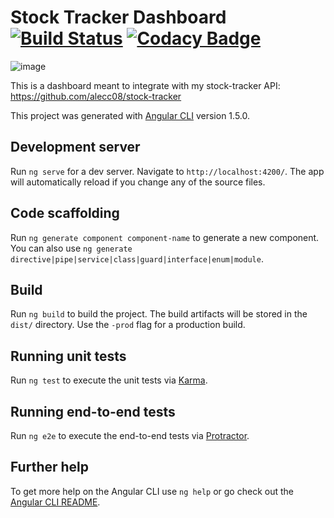# Stock Tracker Dashboard [![Build Status](https://travis-ci.org/alecc08/stock-tracker-dashboard.svg?branch=master)](https://travis-ci.org/alecc08/stock-tracker-dashboard) [![Codacy Badge](https://api.codacy.com/project/badge/Grade/a250102ac1b6430f9adee80730411b39)](https://www.codacy.com/app/alecc/stock-tracker-dashboard?utm_source=github.com&amp;utm_medium=referral&amp;utm_content=alecc08/stock-tracker-dashboard&amp;utm_campaign=Badge_Grade)

![image](https://user-images.githubusercontent.com/14881741/32419519-238c5844-c249-11e7-9551-6bef894ef0c8.png)

This is a dashboard meant to integrate with my stock-tracker API: https://github.com/alecc08/stock-tracker

This project was generated with [Angular CLI](https://github.com/angular/angular-cli) version 1.5.0.

## Development server

Run `ng serve` for a dev server. Navigate to `http://localhost:4200/`. The app will automatically reload if you change any of the source files.

## Code scaffolding

Run `ng generate component component-name` to generate a new component. You can also use `ng generate directive|pipe|service|class|guard|interface|enum|module`.

## Build

Run `ng build` to build the project. The build artifacts will be stored in the `dist/` directory. Use the `-prod` flag for a production build.

## Running unit tests

Run `ng test` to execute the unit tests via [Karma](https://karma-runner.github.io).

## Running end-to-end tests

Run `ng e2e` to execute the end-to-end tests via [Protractor](http://www.protractortest.org/).

## Further help

To get more help on the Angular CLI use `ng help` or go check out the [Angular CLI README](https://github.com/angular/angular-cli/blob/master/README.md).
